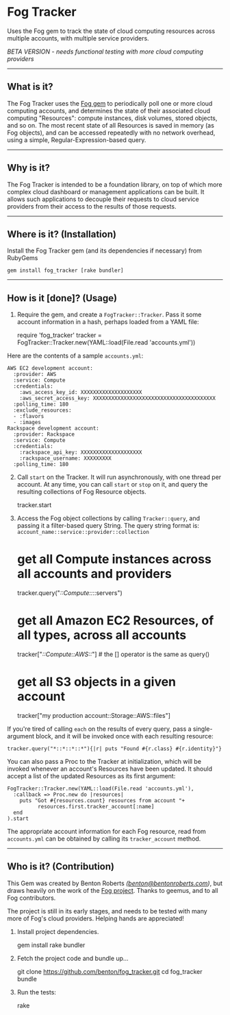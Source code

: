 Fog Tracker
================
Uses the Fog gem to track the state of cloud computing resources across multiple accounts, with multiple service providers.

  *BETA VERSION - needs functional testing with more cloud computing providers*


----------------
What is it?
----------------
The Fog Tracker uses the [Fog gem](https://github.com/fog/fog) to periodically poll one or more cloud computing accounts, and determines the state of their associated cloud computing "Resources": compute instances, disk volumes, stored objects, and so on. The most recent state of all Resources is saved in memory (as Fog objects), and can be accessed repeatedly with no network overhead, using a simple, Regular-Expression-based query.


----------------
Why is it?
----------------
The Fog Tracker is intended to be a foundation library, on top of which more complex cloud dashboard or management applications can be built. It allows such applications to decouple their requests to cloud service providers from their access to the results of those requests.


----------------
Where is it? (Installation)
----------------
Install the Fog Tracker gem (and its dependencies if necessary) from RubyGems

    gem install fog_tracker [rake bundler]


----------------
How is it [done]? (Usage)
----------------
1) Require the gem, and create a `FogTracker::Tracker`. Pass it some account information in a hash, perhaps loaded from a YAML file:

    require 'fog_tracker'
    tracker = FogTracker::Tracker.new(YAML::load(File.read 'accounts.yml'))

  Here are the contents of a sample `accounts.yml`:

    AWS EC2 development account:
      :provider: AWS
      :service: Compute
      :credentials:
        :aws_access_key_id: XXXXXXXXXXXXXXXXXXXX
        :aws_secret_access_key: XXXXXXXXXXXXXXXXXXXXXXXXXXXXXXXXXXXXXXXX
      :polling_time: 180
	  :exclude_resources:
	  - :flavors
	  - :images
    Rackspace development account:
      :provider: Rackspace
      :service: Compute
      :credentials:
        :rackspace_api_key: XXXXXXXXXXXXXXXXXXXX
        :rackspace_username: XXXXXXXXX
      :polling_time: 180

2) Call `start` on the Tracker. It will run asynchronously, with one thread per account. At any time, you can call `start` or `stop` on it, and query the resulting collections of Fog Resource objects.

    tracker.start

3) Access the Fog object collections by calling `Tracker::query`, and passing it a filter-based query String. The query string format is: `account_name::service::provider::collection`

    # get all Compute instances across all accounts and providers
    tracker.query("*::Compute::*::servers")

    # get all Amazon EC2 Resources, of all types, across all accounts
    tracker["*::Compute::AWS::*"]	# the [] operator is the same as query()

    # get all S3 objects in a given account
    tracker["my production account::Storage::AWS::files"]

  If you're tired of calling `each` on the results of every query, pass a single-argument block, and it will be invoked once with each resulting resource:

    tracker.query("*::*::*::*"){|r| puts "Found #{r.class} #{r.identity}"}

  You can also pass a Proc to the Tracker at initialization, which will be invoked whenever an account's Resources have been updated. It should accept a list of the updated Resources as its first argument:

    FogTracker::Tracker.new(YAML::load(File.read 'accounts.yml'),
      :callback => Proc.new do |resources|
      	puts "Got #{resources.count} resources from account "+
		      resources.first.tracker_account[:name]
      end
    ).start

  The appropriate account information for each Fog resource, read from `accounts.yml` can be obtained by calling its `tracker_account` method.


----------------
Who is it? (Contribution)
----------------
This Gem was created by Benton Roberts _(benton@bentonroberts.com)_, but draws heavily on the work of the [Fog project](http://fog.io/). Thanks to geemus, and to all Fog contributors.

The project is still in its early stages, and needs to be tested with many more of Fog's cloud providers. Helping hands are appreciated!

1) Install project dependencies.

    gem install rake bundler

2) Fetch the project code and bundle up...

    git clone https://github.com/benton/fog_tracker.git
    cd fog_tracker
    bundle

3) Run the tests:

    rake
